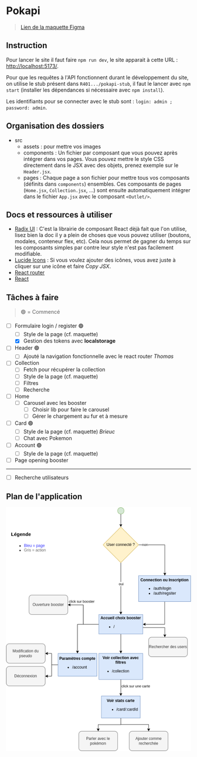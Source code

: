 # Pokapi

> [Lien de la maquette Figma](https://www.figma.com/design/psU19cATXeNnEl7xmLXVrJ/Pokemon?node-id=0-1&t=ld5RRQsjuS7JdJmA-1)

## Instruction

Pour lancer le site il faut faire `npm run dev`, le site apparait à cette URL : [http://localhost:5173/](http://localhost:5173/).

Pour que les requêtes à l'API fonctionnent durant le développement du site, on utilise le stub présent dans `R401.../pokapi-stub`, il faut le lancer avec `npm start` (installer les dépendances si nécessaire avec `npm install`).

Les identifiants pour se connecter avec le stub sont : `login: admin ; password: admin`.

## Organisation des dossiers

+ src
    + assets : pour mettre vos images
    + components : Un fichier par composant que vous pouvez après intégrer dans vos pages. Vous pouvez mettre le style CSS directement dans le JSX avec des objets, prenez exemple sur le `Header.jsx`.
    + pages : Chaque page a son fichier pour mettre tous vos composants (définits dans `components`) ensembles. Ces composants de pages (`Home.jsx`, `Collection.jsx`, ...) sont ensuite automatiquement intégrer dans le fichier `App.jsx` avec le composant `<Outlet/>`.

## Docs et ressources à utiliser

- [Radix UI](https://www.radix-ui.com/themes/docs/components/alert-dialog) : C'est la librairie de composant React dèjà fait que l'on utilise, lisez bien la doc il y a plein de choses que vous pouvez utiliser (boutons, modales, conteneur flex, etc). Cela nous permet de gagner du temps sur les composants simples par contre leur style n'est pas facilement modifiable.
- [Lucide Icons](https://lucide.dev/icons/) : Si vous voulez ajouter des icônes, vous avez juste à cliquer sur une icône et faire *Copy JSX*. 
- [React router](https://reactrouter.com/start/declarative/navigating)
- [React](https://react.dev/reference/react)

## Tâches à faire

> 🟢 = Commencé

- [ ] Formulaire login / register 🟢
    - [ ] Style de la page (cf. maquette)
    - [x] Gestion des tokens avec **localstorage**
- [ ] Header 🟢
    - [ ] Ajouté la navigation fonctionnelle avec le react router *Thomas*
- [ ] Collection
    - [ ] Fetch pour récupérer la collection
    - [ ] Style de la page (cf. maquette)
    - [ ] Filtres
    - [ ] Recherche
- [ ] Home
    - [ ] Carousel avec les booster 
        - [ ] Choisir lib pour faire le carousel
        - [ ] Gérer le chargement au fur et à mesure
- [ ] Card 🟢 
    - [ ] Style de la page (cf. maquette) *Brieuc*
    - [ ] Chat avec Pokemon
- [ ] Account 🟢
    - [ ] Style de la page (cf. maquette)
- [ ] Page opening booster

---
- [ ] Recherche utilisateurs

## Plan de l'application

![plan](../../commun/Plan-app.drawio.png)
